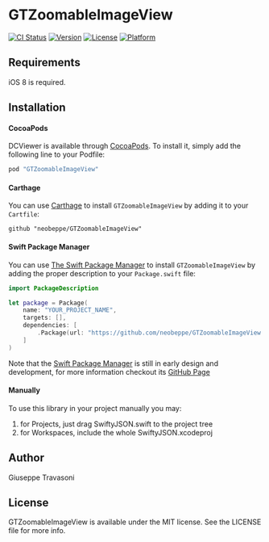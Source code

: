 # GTZoomableImageView

[![CI Status](http://img.shields.io/travis/neobeppe/GTZoomableImageView.svg?style=flat)](https://travis-ci.org/neobeppe/GTZoomableImageView)
[![Version](https://img.shields.io/cocoapods/v/GTZoomableImageView.svg?style=flat)](http://cocoapods.org/pods/GTZoomableImageView)
[![License](https://img.shields.io/cocoapods/l/GTZoomableImageView.svg?style=flat)](http://cocoapods.org/pods/GTZoomableImageView)
[![Platform](https://img.shields.io/cocoapods/p/GTZoomableImageView.svg?style=flat)](http://cocoapods.org/pods/GTZoomableImageView)

## Requirements

iOS 8 is required.

## Installation

#### CocoaPods

DCViewer is available through [CocoaPods](http://cocoapods.org). To install
it, simply add the following line to your Podfile:

```ruby
pod "GTZoomableImageView"
```

#### Carthage

You can use [Carthage](https://github.com/Carthage/Carthage) to install `GTZoomableImageView` by adding it to your `Cartfile`:

```
github "neobeppe/GTZoomableImageView"
```

#### Swift Package Manager

You can use [The Swift Package Manager](https://swift.org/package-manager) to install `GTZoomableImageView` by adding the proper description to your `Package.swift` file:

```swift
import PackageDescription

let package = Package(
    name: "YOUR_PROJECT_NAME",
    targets: [],
    dependencies: [
        .Package(url: "https://github.com/neobeppe/GTZoomableImageView.git"),
    ]
)
```

Note that the [Swift Package Manager](https://swift.org/package-manager) is still in early design and development, for more information checkout its [GitHub Page](https://github.com/apple/swift-package-manager)

#### Manually

To use this library in your project manually you may:

1.  for Projects, just drag SwiftyJSON.swift to the project tree
2.  for Workspaces, include the whole SwiftyJSON.xcodeproj

## Author

Giuseppe Travasoni

## License

GTZoomableImageView is available under the MIT license. See the LICENSE file for more info.
